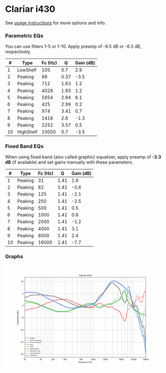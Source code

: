 # Clariar i430
See [usage instructions](https://github.com/jaakkopasanen/AutoEq#usage) for more options and info.

### Parametric EQs
You can use filters 1-5 or 1-10. Apply preamp of -6.5 dB or -6.3 dB, respectively.

|   # | Type      |   Fc (Hz) |    Q |   Gain (dB) |
|-----|-----------|-----------|------|-------------|
|   1 | LowShelf  |       105 | 0.7  |         2.9 |
|   2 | Peaking   |        99 | 0.37 |        -3.5 |
|   3 | Peaking   |       712 | 1.63 |         1.2 |
|   4 | Peaking   |      4028 | 1.93 |         1.2 |
|   5 | Peaking   |      5854 | 2.94 |         6.1 |
|   6 | Peaking   |       425 | 2.99 |         0.2 |
|   7 | Peaking   |       974 | 3.41 |         0.7 |
|   8 | Peaking   |      1418 | 2.6  |        -1.3 |
|   9 | Peaking   |      2252 | 3.57 |         0.5 |
|  10 | HighShelf |     10000 | 0.7  |        -3.5 |

### Fixed Band EQs
When using fixed band (also called graphic) equalizer, apply preamp of **-3.3 dB** (if available) and set gains manually with these parameters.

|   # | Type    |   Fc (Hz) |    Q |   Gain (dB) |
|-----|---------|-----------|------|-------------|
|   1 | Peaking |        31 | 1.41 |         1.9 |
|   2 | Peaking |        62 | 1.41 |        -0.6 |
|   3 | Peaking |       125 | 1.41 |        -2.1 |
|   4 | Peaking |       250 | 1.41 |        -2.5 |
|   5 | Peaking |       500 | 1.41 |         0.5 |
|   6 | Peaking |      1000 | 1.41 |         0.6 |
|   7 | Peaking |      2000 | 1.41 |        -1.2 |
|   8 | Peaking |      4000 | 1.41 |         3.1 |
|   9 | Peaking |      8000 | 1.41 |         2.4 |
|  10 | Peaking |     16000 | 1.41 |        -7.7 |

### Graphs
![](./Clariar%20i430.png)
